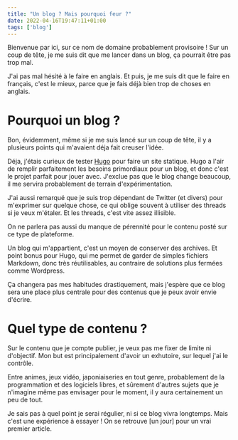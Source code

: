 ```yaml
---
title: "Un blog ? Mais pourquoi feur ?"
date: 2022-04-16T19:47:11+01:00
tags: ['blog']
---
```


Bienvenue par ici, sur ce nom de domaine probablement provisoire ! Sur un coup de tête, je me suis dit que me lancer dans un blog, ça pourrait être pas trop mal.

J'ai pas mal hésité à le faire en anglais. Et puis, je me suis dit que le faire en français, c'est le mieux, parce que je fais déjà bien trop de choses en anglais.

# Pourquoi un blog ?

Bon, évidemment, même si je me suis lancé sur un coup de tête, il y a plusieurs points qui m'avaient déja fait creuser l'idée.

Déja, j'étais curieux de tester [Hugo](https://gohugo.io/) pour faire un site statique. Hugo a l'air de remplir parfaitement les besoins primordiaux pour un blog, et donc c'est le projet parfait pour jouer avec. J'exclue pas que le blog change beaucoup, il me servira probablement de terrain d'expérimentation.

J'ai aussi remarqué que je suis trop dépendant de Twitter (et divers) pour m'exprimer sur quelque chose, ce qui oblige souvent à utiliser des threads si je veux m'étaler. Et les threads, c'est vite assez illisible.

On ne parlera pas aussi du manque de pérennité pour le contenu posté sur ce type de plateforme.

Un blog qui m'appartient, c'est un moyen de conserver des archives. Et point bonus pour Hugo, qui me permet de garder de simples fichiers Markdown, donc très réutilisables, au contraire de solutions plus fermées comme Wordpress.

Ça changera pas mes habitudes drastiquement, mais j'espère que ce blog sera une place plus centrale pour des contenus que je peux avoir envie d'écrire.

# Quel type de contenu ?

Sur le contenu que je compte publier, je veux pas me fixer de limite ni d'objectif. Mon but est principalement d'avoir un exhutoire, sur lequel j'ai le contrôle.

Entre animes, jeux vidéo, japoniaiseries en tout genre, probablement de la programmation et des logiciels libres, et sûrement d'autres sujets que je n'imagine même pas envisager pour le moment, il y aura certainement un peu de tout.

Je sais pas à quel point je serai régulier, ni si ce blog vivra longtemps. Mais c'est une expérience à essayer ! On se retrouve [un jour] pour un vrai premier article.
